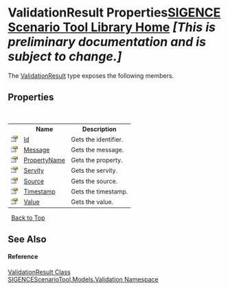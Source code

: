 # ValidationResult Properties<a href="https://github.com/ObiWanLansi/SIGENCE-Scenario-Tool">SIGENCE Scenario Tool Library Home</a> _**\[This is preliminary documentation and is subject to change.\]**_

The <a href="555e5896-ea95-ba52-e7f6-ec5d7adb80e8.md">ValidationResult</a> type exposes the following members.


## Properties
&nbsp;<table><tr><th></th><th>Name</th><th>Description</th></tr><tr><td>![Public property](media/pubproperty.gif "Public property")</td><td><a href="3c744c5f-bea3-b501-5cb5-c79e44af907d.md">Id</a></td><td>
Gets the identifier.</td></tr><tr><td>![Public property](media/pubproperty.gif "Public property")</td><td><a href="a332ae78-f7f1-c720-07ac-09fdc51616ad.md">Message</a></td><td>
Gets the message.</td></tr><tr><td>![Public property](media/pubproperty.gif "Public property")</td><td><a href="61bae0c1-9632-36c5-6bcd-5add95b4cfd8.md">PropertyName</a></td><td>
Gets the property.</td></tr><tr><td>![Public property](media/pubproperty.gif "Public property")</td><td><a href="ee838ddc-ce58-d08e-2635-b75ebab59a4d.md">Servity</a></td><td>
Gets the servity.</td></tr><tr><td>![Public property](media/pubproperty.gif "Public property")</td><td><a href="2cf313fa-97a6-89df-8b86-d4e2ebadee67.md">Source</a></td><td>
Gets the source.</td></tr><tr><td>![Public property](media/pubproperty.gif "Public property")</td><td><a href="755c475b-0f2b-d144-4622-77a2b8cc1ea4.md">Timestamp</a></td><td>
Gets the timestamp.</td></tr><tr><td>![Public property](media/pubproperty.gif "Public property")</td><td><a href="c3b5106a-b0b1-a9d0-a45d-94de0bf29f9f.md">Value</a></td><td>
Gets the value.</td></tr></table>&nbsp;
<a href="#validationresult-properties">Back to Top</a>

## See Also


#### Reference
<a href="555e5896-ea95-ba52-e7f6-ec5d7adb80e8.md">ValidationResult Class</a><br /><a href="c1935188-4c62-0b74-35e9-17e598460e6b.md">SIGENCEScenarioTool.Models.Validation Namespace</a><br />